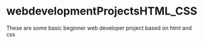 # webdevelopmentProjectsHTML_CSS
These are some basic beginner web developer project based on html and css
